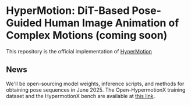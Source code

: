 # HyperMotion: DiT-Based Pose-Guided Human Image Animation of Complex Motions (coming soon)
This repository is the official implementation of [HyperMotion](https://vivocameraresearch.github.io/hypermotion/)
## News
We'll be open-sourcing model weights, inference scripts, and methods for obtaining pose sequences in June 2025.
The Open-HypermotionX training dataset and the HypermotionX bench are available at [this link](https://docs.google.com/forms/d/e/1FAIpQLSfWK4a7GqI-Yc8GIWcYmUcmZgdnI-vIYQZ1wrXJNQCrDtABQA/viewform?usp=header).

